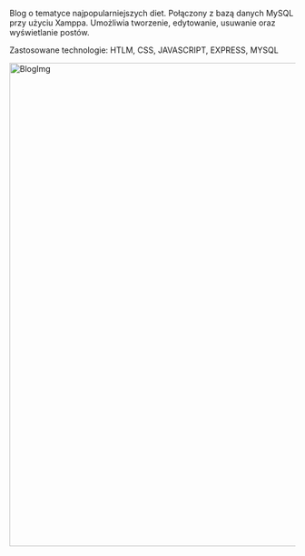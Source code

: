 Blog o tematyce najpopularniejszych diet. Połączony z bazą danych MySQL przy użyciu Xamppa. Umożliwia tworzenie, edytowanie, usuwanie oraz wyświetlanie postów.

Zastosowane technologie: HTLM, CSS, JAVASCRIPT, EXPRESS, MYSQL


<img width="850" alt="BlogImg" src="https://user-images.githubusercontent.com/75683529/143274607-55d591a9-ca0e-41d6-bc5a-a6659b1d8ea5.png">

